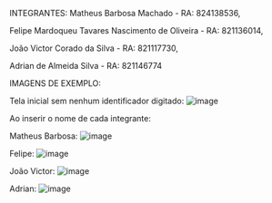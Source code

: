 INTEGRANTES:
Matheus Barbosa Machado - RA: 824138536,

Felipe Mardoqueu Tavares Nascimento de Oliveira - RA: 821136014,

João Victor Corado da Silva - RA: 821117730,

Adrian de Almeida Silva - RA: 821146774

IMAGENS DE EXEMPLO:

Tela inicial sem nenhum identificador digitado:
![image](https://github.com/matheus-mbm/SVGUID_FINALIZADO/assets/84343690/6ab540f8-79c2-46ee-a4e5-451ad1b54ac6)


Ao inserir o nome de cada integrante:

Matheus Barbosa:
![image](https://github.com/matheus-mbm/SVGUID_FINALIZADO/assets/84343690/1a992c6a-7cac-4002-b1c6-c67e1cd9fccd)

Felipe:
![image](https://github.com/matheus-mbm/SVGUID_FINALIZADO/assets/84343690/f180010a-d67a-4bbb-9ea2-3dd51c8b4481)

João Victor:
![image](https://github.com/matheus-mbm/SVGUID_FINALIZADO/assets/84343690/37e674ef-eeee-4e4d-8282-ad30a0591aeb)

Adrian:
![image](https://github.com/matheus-mbm/SVGUID_FINALIZADO/assets/84343690/0cf3bbc6-3b65-48e8-bc17-db75a39d0417)






